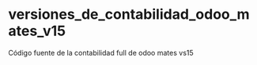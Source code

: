 # versiones_de_contabilidad_odoo_mates_v15
Código fuente de la contabilidad full de odoo mates vs15
